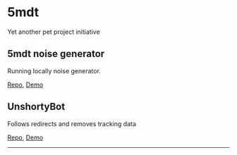 # 5mdt

Yet another pet project initiative

## 5mdt noise generator

Running locally noise generator.

[Repo](https://github.com/5mdt/noise), [Demo](https://5mdt.github.io/noise/)

## UnshortyBot

Follows redirects and removes tracking data

[Repo](https://github.com/5mdt/unshortybot), [Demo](https://t.me/unshortybot)

---
